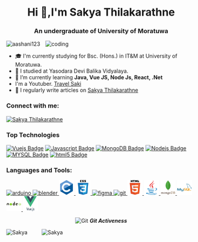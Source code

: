 <h1 align="center">Hi 👋,I'm Sakya Thilakarathne</h1>
<h3 align="center">An undergraduate of University of Moratuwa</h3>

<img align="right" alt="coding" width="400" src="https://media.tenor.com/PP9v7VIs6R4AAAAd/scaler-create-impact.gif">
<p align="left"> <img src="https://komarev.com/ghpvc/?username=aashani123&label=Profile%20views&color=0e75b6&style=flat" alt="aashani123" /> </p>

- 🎓 I'm currently studying for Bsc. (Hons.) in IT&M at University of Moratuwa.
- 📝 I studied at Yasodara Devi Balika Vidyalaya.
- 🌱 I’m currently learning **Java, Vue JS, Node Js, React, .Net**
-  I'm a Youtuber. [Travel Saki](https://www.youtube.com/@TravelSaki)
- 📝 I regularly write articles on [Sakya Thilakarathne](https://medium.com/@sakyathilakarathne96)

<h3 align="left">Connect with me:</h3>
<p align="left">
<a href="https://www.linkedin.com/in/sakya-thilakarathne-72a057246/" target="blank"><img align="center" src="https://raw.githubusercontent.com/rahuldkjain/github-profile-readme-generator/master/src/images/icons/Social/linked-in-alt.svg" alt="Sakya Thilakarathne" height="30" width="40" /></a>
</p>

<h3>Top Technologies</h3> 

[![Vuejs Badge](https://img.shields.io/badge/-vuejs-61DBFB?style=for-the-badge&labelColor=black&logo=vue.js&logoColor=61DBFB)](#) [![Javascript Badge](https://img.shields.io/badge/-Javascript-F0DB4F?style=for-the-badge&labelColor=black&logo=javascript&logoColor=F0DB4F)](#) [![MongoDB Badge](https://img.shields.io/badge/-MongoDB-3C873A?style=for-the-badge&labelColor=black&logo=MongoDB&logoColor=3C873A)](#) [![Nodejs Badge](https://img.shields.io/badge/-Nodejs-3C873A?style=for-the-badge&labelColor=black&logo=node.js&logoColor=3C873A)](#) [![MYSQL Badge](https://img.shields.io/badge/-MYSQL-ffa500?style=for-the-badge&labelColor=black&logo=MYSQL&logoColor=ffa500)](#) [![html5 Badge](https://img.shields.io/badge/-html5-c0392b?style=for-the-badge&labelColor=black&logo=html5&logoColor=c0392b)](#)

<h3 align="left">Languages and Tools:</h3>
<p align="left"> <a href="https://www.arduino.cc/" target="_blank" rel="noreferrer"> <img src="https://cdn.worldvectorlogo.com/logos/arduino-1.svg" alt="arduino" width="40" height="40"/> </a> <a href="https://www.blender.org/" target="_blank" rel="noreferrer"> <img src="https://download.blender.org/branding/community/blender_community_badge_white.svg" alt="blender" width="40" height="40"/> </a> <a href="https://www.cprogramming.com/" target="_blank" rel="noreferrer"> <img src="https://raw.githubusercontent.com/devicons/devicon/master/icons/c/c-original.svg" alt="c" width="40" height="40"/> </a> <a href="https://www.w3schools.com/css/" target="_blank" rel="noreferrer"> <img src="https://raw.githubusercontent.com/devicons/devicon/master/icons/css3/css3-original-wordmark.svg" alt="css3" width="40" height="40"/> </a> <a href="https://www.figma.com/" target="_blank" rel="noreferrer"> <img src="https://www.vectorlogo.zone/logos/figma/figma-icon.svg" alt="figma" width="40" height="40"/> </a> <a href="https://git-scm.com/" target="_blank" rel="noreferrer"> <img src="https://www.vectorlogo.zone/logos/git-scm/git-scm-icon.svg" alt="git" width="40" height="40"/> </a> <a href="https://www.w3.org/html/" target="_blank" rel="noreferrer"> <img src="https://raw.githubusercontent.com/devicons/devicon/master/icons/html5/html5-original-wordmark.svg" alt="html5" width="40" height="40"/> </a> <a href="https://www.java.com" target="_blank" rel="noreferrer"> <img src="https://raw.githubusercontent.com/devicons/devicon/master/icons/java/java-original.svg" alt="java" width="40" height="40"/> </a> <a href="https://www.mongodb.com/" target="_blank" rel="noreferrer"> <img src="https://raw.githubusercontent.com/devicons/devicon/master/icons/mongodb/mongodb-original-wordmark.svg" alt="mongodb" width="40" height="40"/> </a> <a href="https://www.mysql.com/" target="_blank" rel="noreferrer"> <img src="https://raw.githubusercontent.com/devicons/devicon/master/icons/mysql/mysql-original-wordmark.svg" alt="mysql" width="40" height="40"/> </a> <a href="https://nodejs.org" target="_blank" rel="noreferrer"> <img src="https://raw.githubusercontent.com/devicons/devicon/master/icons/nodejs/nodejs-original-wordmark.svg" alt="nodejs" width="40" height="40"/> </a> <a href="https://vuejs.org/" target="_blank" rel="noreferrer"> <img src="https://raw.githubusercontent.com/devicons/devicon/master/icons/vuejs/vuejs-original-wordmark.svg" alt="vuejs" width="40" height="40"/> </a> </p>
<p align="center">
 <img src="https://media.giphy.com/media/W5eoZHPpUx9sapR0eu/giphy.gif" width="30" alt="Git"/>&nbsp;<i><b>Git Activeness</b></i>
</p>
 
<p>
 <img align="left" src="https://github-readme-stats.vercel.app/api/top-langs?username=sakya-thilakarathne&langs_count=10&show_icons=true&locale=en&layout=compact&theme=chartreuse-dark" alt="Sakya" />
</p>
<p>&nbsp;<img align="right" src="https://github-readme-stats.vercel.app/api?username=sakya-thilakarathne&show_icons=true&locale=en&theme=chartreuse-dark" alt="Sakya" width="410"/>
</p>


 

 
